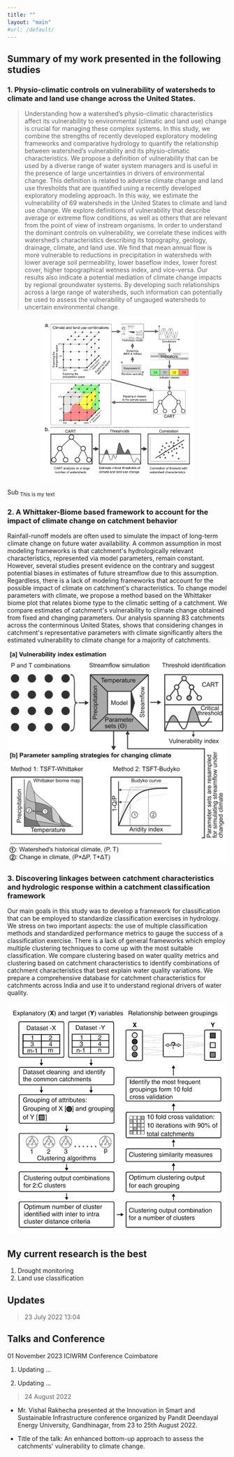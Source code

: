 ```yaml
---
title: ""
layout: "main"
#url: /default/
---
```


## Summary of my work presented in the following studies
### 1. Physio-climatic controls on vulnerability of watersheds to climate and land use change across the United States.
> Understanding how a watershed’s physio-climatic characteristics affect its vulnerability to environmental (climatic and land use) change is crucial for managing these complex systems. In this study, we combine the strengths of recently developed exploratory modeling frameworks and comparative hydrology to quantify the relationship between watershed’s vulnerability and its physio-climatic characteristics. We propose a definition of vulnerability that can be used by a diverse range of water system managers and is useful in the presence of large uncertainties in drivers of environmental change. This definition is related to adverse climate change and land use thresholds that are quantified using a recently developed exploratory modeling approach. In this way, we estimate the vulnerability of 69 watersheds in the United States to climate and land use change. We explore definitions of vulnerability that describe average or extreme flow conditions, as well as others that are relevant from the point of view of instream organisms. In order to understand the dominant controls on vulnerability, we correlate these indices with watershed’s characteristics describing its topography, geology, drainage, climate, and land use. We find that mean annual flow is more vulnerable to reductions in precipitation in watersheds with lower average soil permeability, lower baseflow index, lower forest cover, higher topographical wetness index, and vice-versa. Our results also indicate a potential mediation of climate change impacts by regional groundwater systems. By developing such relationships across a large range of watersheds, such information can potentially be used to assess the vulnerability of ungauged watersheds to uncertain environmental change.

<p align="center">
  <img src="Research01.png" width="350">
</p>

Sub<sub> This is my text</sub>

### 2. A Whittaker-Biome based framework to account for the impact of climate change on catchment behavior

Rainfall-runoff models are often used to simulate the impact of long-term climate change on future water availability. A common assumption in most modeling frameworks is that catchment's hydrologically relevant characteristics, represented via model parameters, remain constant. However, several studies present evidence on the contrary and suggest potential biases in estimates of future streamflow due to this assumption. Regardless, there is a lack of modeling frameworks that account for the possible impact of climate on catchment's characteristics. To change model parameters with climate, we propose a method based on the Whittaker biome plot that relates biome type to the climatic setting of a catchment. We compare estimates of catchment's vulnerability to climate change obtained from fixed and changing parameters. Our analysis spanning 83 catchments across the conterminous United States, shows that considering changes in catchment's representative parameters with climate significantly alters the estimated vulnerability to climate change for a majority of catchments.

![Research 02](Research02.png)

### 3. Discovering linkages between catchment characteristics and hydrologic response within a catchment classification framework

Our main goals in this study was to develop a framework for classification that can be employed to standardize classification exercises in hydrology. We stress on two important aspects: the use of multiple classification methods and standardized performance metrics to gauge the success of a classification exercise. There is a lack of general frameworks which employ multiple clustering techniques to come up with the most suitable classification. We compare clustering based on water quality metrics and clustering based on catchment characteristics to identify combinations of catchment characteristics that best explain water quality variations. We prepare a comprehensive database for catchment characteristics for catchments across India and use it to understand regional drivers of water quality. 

![Research 03](Research03.png)

## My current research is the best 
1. Drought monitoring 
2. Land use classification 


## Updates
> 23 July 2022 13:04

## Talks and Conference
01 November 2023
ICIWRM Conference Coimbatore
1. Updating ...

2. Updating ...

> 24 August 2022

- Mr. Vishal Rakhecha presented at the Innovation in Smart and Sustainable Infrastructure conference organized by Pandit Deendayal Energy University, Gandhinagar, from 23 to 25th August 2022. 


- Title of the talk: An enhanced bottom-up approach to assess the catchments' vulnerability to climate change.

